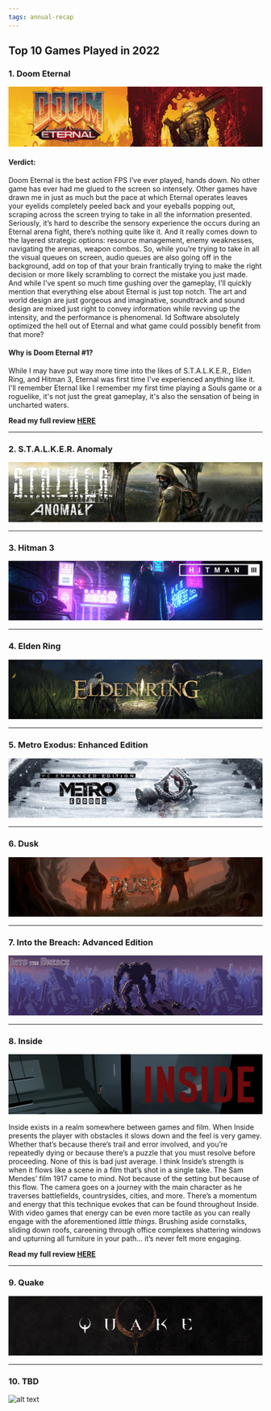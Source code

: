 ```yaml
---
tags: annual-recap
---
```


## Top 10 Games Played in 2022

### 1. Doom Eternal

![alt text](/images/2022-Annual-Recap/DE_titlecard.jpg)

#### Verdict: 
Doom Eternal is the best action FPS I’ve ever played, hands down. No other game has ever had me glued to the screen so intensely. Other games have drawn me in just as much but the pace at which Eternal operates leaves your eyelids completely peeled back and your eyeballs popping out, scraping across the screen trying to take in all the information presented. Seriously, it’s hard to describe the sensory experience the occurs during an Eternal arena fight, there’s nothing quite like it. And it really comes down to the layered strategic options: resource management, enemy weaknesses, navigating the arenas, weapon combos. So, while you’re trying to take in all the visual queues on screen, audio queues are also going off in the background, add on top of that your brain frantically trying to make the right decision or more likely scrambling to correct the mistake you just made. And while I’ve spent so much time gushing over the gameplay, I’ll quickly mention that everything else about Eternal is just top notch. The art and world design are just gorgeous and imaginative, soundtrack and sound design are mixed just right to convey information while revving up the intensity, and the performance is phenomenal. Id Software absolutely optimized the hell out of Eternal and what game could possibly benefit from that more?

#### Why is Doom Eternal #1?
While I may have put way more time into the likes of S.T.A.L.K.E.R., Elden Ring, and Hitman 3, Eternal was first time I've experienced anything like it. I'll remember Eternal like I remember my first time playing a Souls game or a roguelike, it's not just the great gameplay, it's also the sensation of being in uncharted waters.

**Read my full review [HERE](https://sevastromo.github.io/2022/10/28/Doom-Eternal-Review.html)**

---

### 2. S.T.A.L.K.E.R. Anomaly

![alt text](/images/2022-Annual-Recap/SA_titlecard.jpg)

---

### 3. Hitman 3

![alt text](/images/2022-Annual-Recap/H3_titlecard.jpg)

---

### 4. Elden Ring

![alt text](/images/2022-Annual-Recap/ER_titlecard.jpg)

---

### 5. Metro Exodus: Enhanced Edition

![alt text](/images/2022-Annual-Recap/ME_titlecard.jpg)

---

### 6. Dusk

![alt text](/images/2022-Annual-Recap/DK_titlecard.jpg)

---

### 7. Into the Breach: Advanced Edition

![alt text](/images/2022-Annual-Recap/IB_titlecard.jpg)

---

### 8. Inside

![alt text](/images/2022-Annual-Recap/IN_titlecard.jpg)

Inside exists in a realm somewhere between games and film. When Inside presents the player with obstacles it slows down and the feel is very gamey. Whether that’s because there’s trail and error involved, and you’re repeatedly dying or because there’s a puzzle that you must resolve before proceeding. None of this is bad just average. I think Inside’s strength is when it flows like a scene in a film that’s shot in a single take. The Sam Mendes’ film 1917 came to mind. Not because of the setting but because of this flow. The camera goes on a journey with the main character as he traverses battlefields, countrysides, cities, and more. There’s a momentum and energy that this technique evokes that can be found throughout Inside. With video games that energy can be even more tactile as you can really engage with the aforementioned _little things_. Brushing aside cornstalks, sliding down roofs, careening through office complexes shattering windows and upturning all furniture in your path… it’s never felt more engaging.

**Read my full review [HERE](https://sevastromo.github.io/2022/09/19/Inside-Review.html)**

---

### 9. Quake

![alt text](/images/2022-Annual-Recap/QK_titlecard.jpg)

---

### 10. TBD

![alt text](/images/2022-Annual-Recap/_titlecard.jpg)
